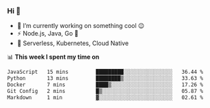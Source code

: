 ### Hi 👋

<!--
**nodejh/nodejh** is a ✨ _special_ ✨ repository because its `README.md` (this file) appears on your GitHub profile.

Here are some ideas to get you started:

- 🔭 I’m currently working on ...
- 🌱 I’m currently learning ...
- 👯 I’m looking to collaborate on ...
- 🤔 I’m looking for help with ...
- 💬 Ask me about ...
- 📫 How to reach me: ...
- 😄 Pronouns: ...
- ⚡ Fun fact: ...
-->

- 🔭 I’m currently working on something cool :wink:
- ⚡ Node.js, Java, Go :thought_balloon:
- 🤖 Serverless, Kubernetes, Cloud Native

📊 **This week I spent my time on**

<!--START_SECTION:waka-->

```txt
JavaScript   15 mins         █████████░░░░░░░░░░░░░░░░   36.44 %
Python       13 mins         ████████▒░░░░░░░░░░░░░░░░   33.63 %
Docker       7 mins          ████▒░░░░░░░░░░░░░░░░░░░░   17.26 %
Git Config   2 mins          █▒░░░░░░░░░░░░░░░░░░░░░░░   05.87 %
Markdown     1 min           ▓░░░░░░░░░░░░░░░░░░░░░░░░   02.61 %
```

<!--END_SECTION:waka-->


<!--
:traffic_light: **Visitors**

![visitors](https://visitor-badge.glitch.me/badge?page_id=nodejh.nodejh)
-->
